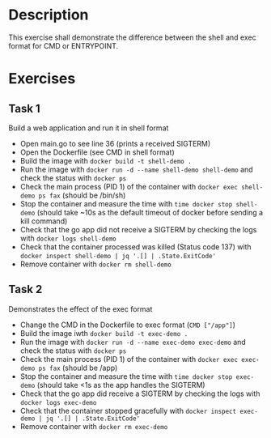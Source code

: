 # Description

This exercise shall demonstrate the difference between the shell and exec format for CMD or ENTRYPOINT.

# Exercises

## Task 1

Build a web application and run it in shell format

* Open main.go to see line 36 (prints a received SIGTERM)
* Open the Dockerfile (see CMD in shell format)
* Build the image with `docker build -t shell-demo .`
* Run the image with `docker run -d --name shell-demo shell-demo` and check the status with `docker ps`
* Check the main process (PID 1) of the container with `docker exec shell-demo ps fax` (should be /bin/sh)
* Stop the container and measure the time with `time docker stop shell-demo` (should take ~10s as the default timeout of docker before sending a kill command)
* Check that the go app did not receive a SIGTERM by checking the logs with `docker logs shell-demo`
* Check that the container processed was killed (Status code 137) with `docker inspect shell-demo | jq '.[] | .State.ExitCode'`
* Remove container with `docker rm shell-demo`

## Task 2

Demonstrates the effect of the exec format

* Change the CMD in the Dockerfile to exec format (`CMD ["/app"]`)
* Build the image iwth `docker build -t exec-demo .`
* Run the image with `docker run -d --name exec-demo exec-demo` and check the status with `docker ps`
* Check the main process (PID 1) of the container with `docker exec exec-demo ps fax` (should be /app)
* Stop the container and measure the time with `time docker stop exec-demo` (should take <1s as the app handles the SIGTERM)
* Check that the go app did receive a SIGTERM by checking the logs with `docker logs exec-demo`
* Check that the container stopped gracefully with `docker inspect exec-demo | jq '.[] | .State.ExitCode'`
* Remove container with `docker rm exec-demo`